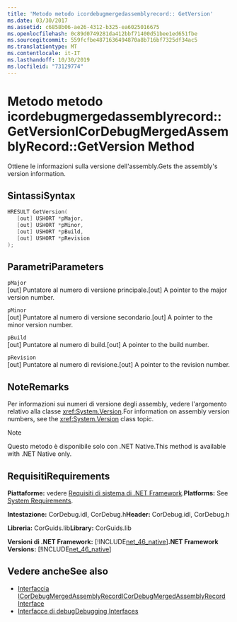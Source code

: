 ```yaml
---
title: 'Metodo metodo icordebugmergedassemblyrecord:: GetVersion'
ms.date: 03/30/2017
ms.assetid: c6858b06-ae26-4312-b325-ea6025016675
ms.openlocfilehash: 0c89d0749281da412bbf71400d51bee1ed651fbe
ms.sourcegitcommit: 559fcfbe4871636494870a8b716bf7325df34ac5
ms.translationtype: MT
ms.contentlocale: it-IT
ms.lasthandoff: 10/30/2019
ms.locfileid: "73129774"
---
```

# <a name="icordebugmergedassemblyrecordgetversion-method"></a><span data-ttu-id="6d533-102">Metodo metodo icordebugmergedassemblyrecord:: GetVersion</span><span class="sxs-lookup"><span data-stu-id="6d533-102">ICorDebugMergedAssemblyRecord::GetVersion Method</span></span>
<span data-ttu-id="6d533-103">Ottiene le informazioni sulla versione dell'assembly.</span><span class="sxs-lookup"><span data-stu-id="6d533-103">Gets the assembly's version information.</span></span>  
  
## <a name="syntax"></a><span data-ttu-id="6d533-104">Sintassi</span><span class="sxs-lookup"><span data-stu-id="6d533-104">Syntax</span></span>  
  
```cpp  
HRESULT GetVersion(  
   [out] USHORT *pMajor,   
   [out] USHORT *pMinor,   
   [out] USHORT *pBuild,   
   [out] USHORT *pRevision  
);  
```  
  
## <a name="parameters"></a><span data-ttu-id="6d533-105">Parametri</span><span class="sxs-lookup"><span data-stu-id="6d533-105">Parameters</span></span>  
 `pMajor`  
 <span data-ttu-id="6d533-106">[out] Puntatore al numero di versione principale.</span><span class="sxs-lookup"><span data-stu-id="6d533-106">[out] A pointer to the major version number.</span></span>  
  
 `pMinor`  
 <span data-ttu-id="6d533-107">[out] Puntatore al numero di versione secondario.</span><span class="sxs-lookup"><span data-stu-id="6d533-107">[out] A pointer to the minor version number.</span></span>  
  
 `pBuild`  
 <span data-ttu-id="6d533-108">[out] Puntatore al numero di build.</span><span class="sxs-lookup"><span data-stu-id="6d533-108">[out] A pointer to the build number.</span></span>  
  
 `pRevision`  
 <span data-ttu-id="6d533-109">[out] Puntatore al numero di revisione.</span><span class="sxs-lookup"><span data-stu-id="6d533-109">[out] A pointer to the revision number.</span></span>  
  
## <a name="remarks"></a><span data-ttu-id="6d533-110">Note</span><span class="sxs-lookup"><span data-stu-id="6d533-110">Remarks</span></span>  
 <span data-ttu-id="6d533-111">Per informazioni sui numeri di versione degli assembly, vedere l'argomento relativo alla classe <xref:System.Version>.</span><span class="sxs-lookup"><span data-stu-id="6d533-111">For information on assembly version numbers, see the <xref:System.Version> class topic.</span></span>  
  
> [!NOTE]
> <span data-ttu-id="6d533-112">Questo metodo è disponibile solo con .NET Native.</span><span class="sxs-lookup"><span data-stu-id="6d533-112">This method is available with .NET Native only.</span></span>  
  
## <a name="requirements"></a><span data-ttu-id="6d533-113">Requisiti</span><span class="sxs-lookup"><span data-stu-id="6d533-113">Requirements</span></span>  
 <span data-ttu-id="6d533-114">**Piattaforme:** vedere [Requisiti di sistema di .NET Framework](../../../../docs/framework/get-started/system-requirements.md).</span><span class="sxs-lookup"><span data-stu-id="6d533-114">**Platforms:** See [System Requirements](../../../../docs/framework/get-started/system-requirements.md).</span></span>  
  
 <span data-ttu-id="6d533-115">**Intestazione:** CorDebug.idl, CorDebug.h</span><span class="sxs-lookup"><span data-stu-id="6d533-115">**Header:** CorDebug.idl, CorDebug.h</span></span>  
  
 <span data-ttu-id="6d533-116">**Libreria:** CorGuids.lib</span><span class="sxs-lookup"><span data-stu-id="6d533-116">**Library:** CorGuids.lib</span></span>  
  
 <span data-ttu-id="6d533-117">**Versioni di .NET Framework:** [!INCLUDE[net_46_native](../../../../includes/net-46-native-md.md)]</span><span class="sxs-lookup"><span data-stu-id="6d533-117">**.NET Framework Versions:** [!INCLUDE[net_46_native](../../../../includes/net-46-native-md.md)]</span></span>  
  
## <a name="see-also"></a><span data-ttu-id="6d533-118">Vedere anche</span><span class="sxs-lookup"><span data-stu-id="6d533-118">See also</span></span>

- [<span data-ttu-id="6d533-119">Interfaccia ICorDebugMergedAssemblyRecord</span><span class="sxs-lookup"><span data-stu-id="6d533-119">ICorDebugMergedAssemblyRecord Interface</span></span>](../../../../docs/framework/unmanaged-api/debugging/icordebugmergedassemblyrecord-interface.md)
- [<span data-ttu-id="6d533-120">Interfacce di debug</span><span class="sxs-lookup"><span data-stu-id="6d533-120">Debugging Interfaces</span></span>](../../../../docs/framework/unmanaged-api/debugging/debugging-interfaces.md)
